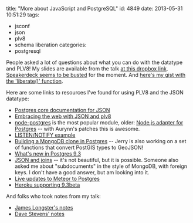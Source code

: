 title: "More about JavaScript and PostgreSQL"
id: 4849
date: 2013-05-31 10:51:29
tags: 
- jsconf
- json
- plv8
- schema liberation
categories: 
- postgresql

People asked a lot of questions about what you can do with the datatype and PLV8! My slides are available from the talk [at this dropbox link](https://www.dropbox.com/s/vc2oheabr5s1x11/schema%20liberation%20with%20json%20and%20plv8.pdf). [Speakerdeck seems to be busted](https://speakerdeck.com/selenamarie/schema-liberation-with-json-and-plv8-and-postgres) for the moment. And [here's my gist with the 'liberate()' function](https://gist.github.com/selenamarie/5646494).

Here are some links to resources I've found for using PLV8 and the JSON datatype:

*   [Postgres core documentation for JSON](http://www.postgresql.org/docs/9.3/static/functions-json.html)
*   [Embracing the web with JSON and plv8](http://plv8-pgconfeu.herokuapp.com/#1)
*   [node-postgres](https://github.com/brianc/node-postgres) is the most popular module, older: [Node.js adapter for Postgres](https://github.com/aurynn/postgres-js) -- with Aurynn's patches this is awesome.
*   [LISTEN/NOTIFY example](https://github.com/OrlandoPg/listen-notify)
*   [Building a MongoDB clone in Postgres](http://legitimatesounding.com/blog/building_a_mongodb_clone_in_postgres_part_1.html) -- Jerry is also working on a set of functions that convert PostGIS types to GeoJSON!
*   [What's new in Postgres 9.3](http://wiki.postgresql.org/wiki/What)
*   [JSON and joins](http://stackoverflow.com/questions/13227142/postgresql-9-2-row-to-json-with-nested-joins) -- it's not beautiful, but it is possible. Someone also asked me about "subdocuments" in the style of MongoDB, with foreign keys. I don't have a good answer, but am looking into it.
*   [Live updates to Meteor to Postgres](http://www.lshift.net/blog/2013/02/25/live-updates-to-meteor-from-postgres)
*   [Heroku supporting 9.3beta](https://postgres.heroku.com/blog/past/2013/5/15/postgres_93_beta_access/)

And folks who took notes from my talk:

*   [James Longster's notes](http://jlongster.com/My-JSConf-Diary#plv8)
*   [Dave Stevens' notes](http://dstvns.com/selena-deckelmann-plv8/)
